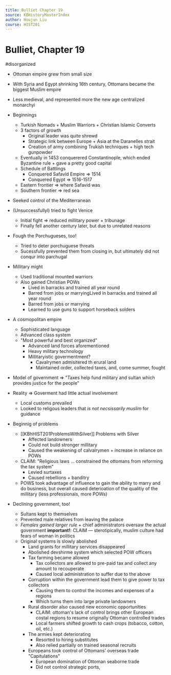 ```yaml
---
title: Bulliet Chapter 19
source: KBHistoryMasterIndex
author: Houjun Liu
course: HIST201
---
```


# Bulliet, Chapter 19

#disorganized


* Ottoman empire grew from small size
* With Syria and Egypt shrinking 16th century, Ottomans became the biggest Muslim empire
* Less medieval, and represented more the new age centralized monarchyi


* Beginnings
    * Turkish Nomads + Muslim Warriors + Christian Islamic Converts
    * 3 factors of growth
        * Original leader was quite shrewd
        * Strategic link between Europe + Asia at the Daranelles strait
        * Creation of army combining Trukish techniques + high tech gunpowder
    * Eventually in 1453  conquerered Constantinople, which ended Byzantine rule + gave a pretty good capital
    * Schedule of Battlings
        * Conquered Safavid Empire => 1514
        * Conquered Egypt => 1516-1517
    * Eastern frontier => where Safavid was
    * Southern frontier => red sea 
* Seeked control of the Mediterranean
* (Unsuccessfullyl) tried to fight Venice
    * Initial fight => reduced millitary power + tribunage
    * Finally fell another century later, but due to unrelated reasons
* Fough the Porchugueses, too!
    * Tried to deter porchuguese threats
    * Sucessfully prevented them from closing in, but ultimately did not conqur into parchugal
* Millitary might
    * Used traditional mounted warriors 
    * Also gained Christian POWs
        * Lived in barracks and trained all year round
        * Barred from jobs or marryingLived in barracks and trained all year round
        * Barred from jobs or marrying
        * Learned to use guns to support horseback solders
* A cosmopolitan empire
    * Sophisticated language
    * Advanced class system
    * "Most powerful and best organized"
        * Advanced land forces aforementioned
        * Heavy military technology
        * Millitaryistic govermentment?
            * Cavalrymen admisitered th erural land
            * Maintained order, collected taxes, and, come summer, fought
* Model of government => "Taxes help fund military and sultan which provides justice for the people"
* Reality => Goverment had little actual involvement
    * Local customs prevailed
    * Looked to religous leaders that _is not necsissarily muslim_ for guidance 
* Beginnig of problems
    * [[KBhHIST201ProblemsWithSilver]] Problems with Silver 
        * Affected landowners
        * Could not build stronger millitary
        * Caused the weakening of calvalrymen + increase in reliance on POWs
    * CLAIM: "Religious laws … constrained the ottomans from reforming the tax system"
        * Levied surtaxes
        * Caused rebellions + banditry
    * POWS took advantage of influence to gain the ability to marry and do business, but overall caused deterioation of the qualitiy of the millitary (less professionals, more POWs)
* Declining government, too!
    * Sultans kept to themselves
    * Prevented male relatives from leaving the palace
    * _Females gained larger rule_ + chief administrators oversaw the actual government **important!**:  CLAIM — sterotipically, muslim culture had fears of woman in politics
    * Original systems is slowly abolished
        * Land grants for millitary services disappeared
        * Abolished devshirme system which selected POW officers
        * Tax farming became allowed
            * Tax collectors are allowed to pre-paid tax and collect any amount to recouperate
            * Caused local administration to suffer due to the above
        * Corruption within the government lead them to give power to tax collectors
            * Causing them to control the incomes and expenses of a regions
            * Which turns them into large private landowners
        * Rural disorder also caused new economic opportunities
            * CLAIM: ottoman's lack of control brings other European costal regions to resume originally Ottoman controlled trades
            * Local farmers shifted growth to cash crops (tobacco, cotton, oil, etc.)
        * The armies kept deteriorating
            * Resorted to hiring substitutes
            * Also relied partially on trained seasonal recruits 
        * Europeans took control of Ottomans' overseas trade "Capitulations"
            * European domination of Ottoman seaborne trade
            * Did not control strategic ports, 
